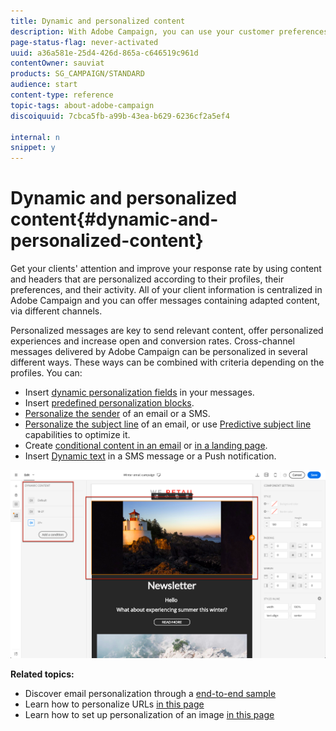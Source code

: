```yaml
---
title: Dynamic and personalized content
description: With Adobe Campaign, you can use your customer preferences and data to create personalized campaigns via email, SMS, push notification, InApp messages, or direct mail.
page-status-flag: never-activated
uuid: a36a581e-25d4-426d-865a-c646519c961d
contentOwner: sauviat
products: SG_CAMPAIGN/STANDARD
audience: start
content-type: reference
topic-tags: about-adobe-campaign
discoiquuid: 7cbca5fb-a99b-43ea-b629-6236cf2a5ef4

internal: n
snippet: y
---
```


# Dynamic and personalized content{#dynamic-and-personalized-content}

Get your clients' attention and improve your response rate by using content and headers that are personalized according to their profiles, their preferences, and their activity. All of your client information is centralized in Adobe Campaign and you can offer messages containing adapted content, via different channels.

Personalized messages are key to send relevant content, offer personalized experiences and increase open and conversion rates. Cross-channel messages delivered by Adobe Campaign can be personalized in several different ways. These ways can be combined with criteria depending on the profiles. You can:

* Insert [dynamic personalization fields](../../designing/using/personalization.md#inserting-a-personalization-field) in your messages.
* Insert [predefined personalization blocks](../../designing/using/personalization.md#adding-a-content-block).
* [Personalize the sender](../../designing/using/subject-line.md) of an email or a SMS.
* [Personalize the subject line](../../designing/using/subject-line.md) of an email, or use [Predictive subject line](../../sending/using/testing-subject-line-email.md#about-predictive-subject-line) capabilities to optimize it.
* Create [conditional content in an email](../../designing/using/personalization.md#defining-dynamic-content-in-an-email) or [in a landing page](../../channels/using/designing-a-landing-page.md#defining-dynamic-content-in-a-landing-page).
* Insert [Dynamic text](../../channels/using/defining-dynamic-text.md) in a SMS message or a Push notification.

![](assets/delivery_content_43.png)

**Related topics:**

* Discover email personalization through a [end-to-end sample](../../designing/using/personalization.md#example-email-personalization)
* Learn how to personalize URLs [in this page](../../designing/using/personalization.md#personalizing-urls)
* Learn how to set up personalization of an image [in this page](../../designing/using/personalization.md#personalizing-an-image-source)

